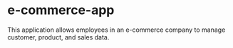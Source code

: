 # e-commerce-app
This application allows employees in an e-commerce company to manage customer, product, and sales data.

